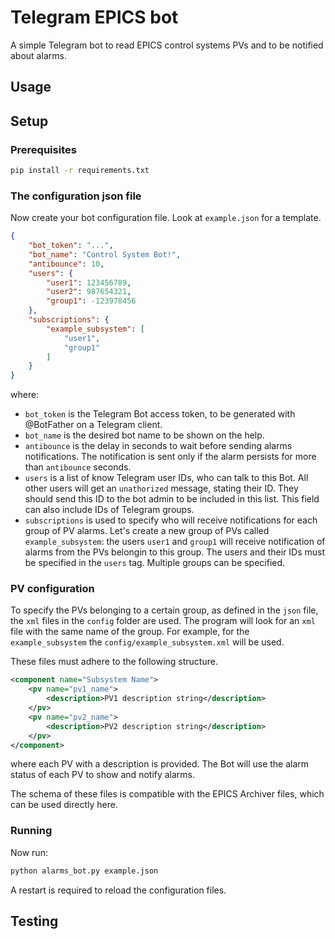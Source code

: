 # Telegram EPICS bot

A simple Telegram bot to read EPICS control systems PVs and to be notified about alarms.

## Usage

## Setup

### Prerequisites

```bash
pip install -r requirements.txt
```

### The configuration json file

Now create your bot configuration file. Look at ``example.json`` for a template.

```json
{
    "bot_token": "...",
    "bot_name": "Control System Bot!",
    "antibounce": 10,
    "users": {
        "user1": 123456789,
        "user2": 987654321,
        "group1": -123978456
    },
    "subscriptions": {
        "example_subsystem": [
            "user1",
            "group1"
        ]
    }
}
```

where:

* ``bot_token`` is the Telegram Bot access token, to be generated with @BotFather on a Telegram client.
* ``bot_name`` is the desired bot name to be shown on the help.
* ``antibounce`` is the delay in seconds to wait before sending alarms notifications. The notification is sent only if the alarm persists for more than ``antibounce`` seconds.
* ``users`` is a list of know Telegram user IDs, who can talk to this Bot. All other users will get an ``unathorized`` message, stating their ID. They should send this ID to the bot admin to be included in this list. This field can also include IDs of Telegram groups.
* ``subscriptions`` is used to specify who will receive notifications for each group of PV alarms. Let's create a new group of PVs called ``example_subsystem``: the users ``user1`` and ``group1`` will receive notification of alarms from the PVs belongin to this group. The users and their IDs must be specified in the ``users`` tag. Multiple groups can be specified.

### PV configuration

To specify the PVs belonging to a certain group, as defined in the ``json`` file, the ``xml`` files in the ``config`` folder are used. The program will look for an ``xml`` file with the same name of the group. For example, for the ``example_subsystem`` the ``config/example_subsystem.xml`` will be used.

These files must adhere to the following structure.

```xml
<component name="Subsystem Name">
    <pv name="pv1_name">
        <description>PV1 description string</description>
    </pv>
    <pv name="pv2_name">
        <description>PV2 description string</description>
    </pv>
</component>
```

where each PV with a description is provided. The Bot will use the alarm status of each PV to show and notify alarms.

The schema of these files is compatible with the EPICS Archiver files, which can be used directly here.

### Running

Now run:

```bash
python alarms_bot.py example.json
```

A restart is required to reload the configuration files.

## Testing
